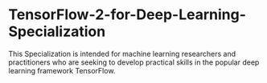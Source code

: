 # TensorFlow-2-for-Deep-Learning-Specialization
This Specialization is intended for machine learning researchers and practitioners who are seeking to develop practical skills in the popular deep learning framework TensorFlow. 
